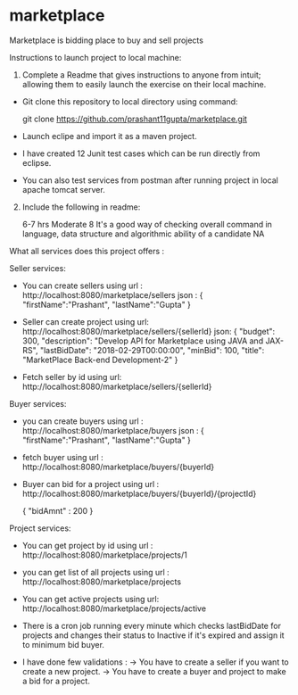 # marketplace
Marketplace is bidding place to buy and sell projects

Instructions to launch project to local machine:

1) Complete a Readme that gives instructions to anyone from intuit; allowing them to easily launch the exercise
on their local machine.

- Git clone this repository to local directory using command:
	
	git clone https://github.com/prashant11gupta/marketplace.git
	
- Launch eclipe and import it as a maven project.
- I have created 12 Junit test cases which can be run directly from eclipse.
- You can also test services from postman after running project in local apache tomcat server.

2) Include the following in readme:
	
	6-7 hrs
	Moderate
	8
	It's a good way of checking overall command in language, data structure and algorithmic ability of a candidate
	NA

	
What all services does this project offers :

Seller services:

- You can create sellers using url : http://localhost:8080/marketplace/sellers
	json :
	{
	 "firstName":"Prashant",
	 "lastName":"Gupta"
	}
	
- Seller can create project using url: http://localhost:8080/marketplace/sellers/{sellerId}
	json:
	{
        "budget": 300,
        "description": "Develop API for Marketplace using JAVA and JAX-RS",
        "lastBidDate": "2018-02-29T00:00:00",
        "minBid": 100,
        "title": "MarketPlace Back-end Development-2"
    }
    
- Fetch seller by id using url: http://localhost:8080/marketplace/sellers/{sellerId}

Buyer services:
- you can create buyers using url : http://localhost:8080/marketplace/buyers
	json :
	{
	 "firstName":"Prashant",
	 "lastName":"Gupta"
	}
- fetch buyer using url : http://localhost:8080/marketplace/buyers/{buyerId}
- Buyer can bid for a project using url : http://localhost:8080/marketplace/buyers/{buyerId}/{projectId}

	{
		"bidAmnt" : 200
	}

Project services:
- You can get project by id using url : http://localhost:8080/marketplace/projects/1
- you can get list of all projects using url : http://localhost:8080/marketplace/projects
- You can get active projects using url: http://localhost:8080/marketplace/projects/active

- There is a cron job running every minute which checks lastBidDate for projects and changes their status to Inactive if it's expired and assign it to 
minimum bid buyer.

- I have done few validations :
	-> You have to create a seller if you want to create a new project.
	-> You have to create a buyer and project to make a bid for a project.



